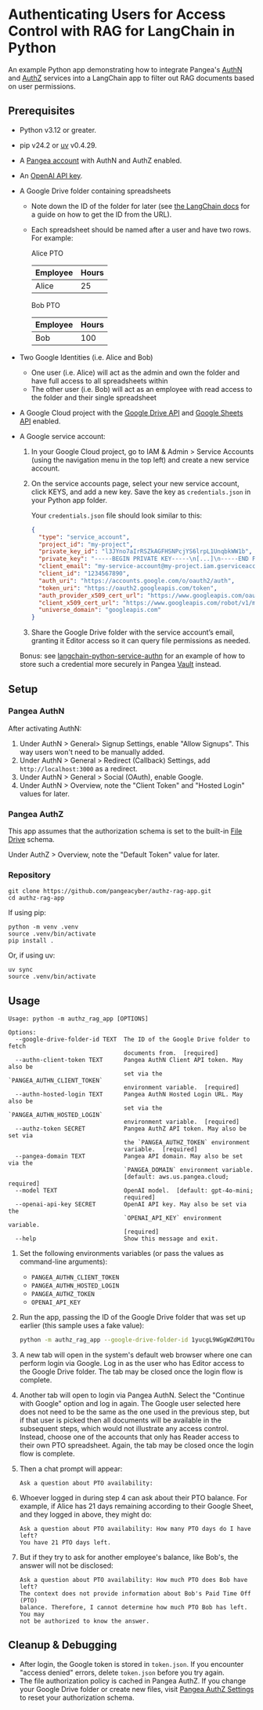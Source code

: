 # Authenticating Users for Access Control with RAG for LangChain in Python

An example Python app demonstrating how to integrate Pangea's [AuthN][]
and [AuthZ][] services into a LangChain app to filter out RAG documents based on
user permissions.

## Prerequisites

- Python v3.12 or greater.
- pip v24.2 or [uv][] v0.4.29.
- A [Pangea account][Pangea signup] with AuthN and AuthZ enabled.
- An [OpenAI API key][OpenAI API keys].
- A Google Drive folder containing spreadsheets

  - Note down the ID of the folder for later (see [the LangChain docs][retrieve-the-google-docs]
    for a guide on how to get the ID from the URL).
  - Each spreadsheet should be named after a user and have two rows. For example:

    Alice PTO

    | Employee | Hours |
    | -------- | ----- |
    | Alice    | 25    |

    Bob PTO

    | Employee | Hours |
    | -------- | ----- |
    | Bob      | 100   |

- Two Google Identities (i.e. Alice and Bob)
  - One user (i.e. Alice) will act as the admin and own the folder and have full
    access to all spreadsheets within
  - The other user (i.e. Bob) will act as an employee with read access to the
    folder and their single spreadsheet
- A Google Cloud project with the [Google Drive API][] and [Google Sheets API][] enabled.
- A Google service account:
  1. In your Google Cloud project, go to IAM & Admin > Service Accounts (using the navigation menu in the top left) and create a new service account.
  2. On the service accounts page, select your new service account, click KEYS, and add a new key. Save the key as `credentials.json` in your Python app folder.

      Your `credentials.json` file should look similar to this:

      ```json
      {
        "type": "service_account",
        "project_id": "my-project",
        "private_key_id": "l3JYno7aIrRSZkAGFHSNPcjYS6lrpL1UnqbkWW1b",
        "private_key": "-----BEGIN PRIVATE KEY-----\n[...]\n-----END PRIVATE KEY-----\n",
        "client_email": "my-service-account@my-project.iam.gserviceaccount.com",
        "client_id": "1234567890",
        "auth_uri": "https://accounts.google.com/o/oauth2/auth",
        "token_uri": "https://oauth2.googleapis.com/token",
        "auth_provider_x509_cert_url": "https://www.googleapis.com/oauth2/v1/certs",
        "client_x509_cert_url": "https://www.googleapis.com/robot/v1/metadata/x509/my-service-account%40my-project.iam.gserviceaccount.com",
        "universe_domain": "googleapis.com"
      }
      ```

  3. Share the Google Drive folder with the service account’s email, granting it Editor access so it can query file permissions as needed.

  Bonus: see [langchain-python-service-authn][] for an example of how to store such a credential more securely in Pangea [Vault][] instead.

## Setup

### Pangea AuthN

After activating AuthN:

1. Under AuthN > General> Signup Settings, enable "Allow Signups". This way
   users won't need to be manually added.
2. Under AuthN > General > Redirect (Callback) Settings,
   add `http://localhost:3000` as a redirect.
3. Under AuthN > General > Social (OAuth), enable Google.
4. Under AuthN > Overview, note the "Client Token" and "Hosted Login" values for
   later.

### Pangea AuthZ

This app assumes that the authorization schema is set to the built-in
[File Drive][reset-authorization-schema] schema.

Under AuthZ > Overview, note the "Default Token" value for later.

### Repository

```shell
git clone https://github.com/pangeacyber/authz-rag-app.git
cd authz-rag-app
```

If using pip:

```shell
python -m venv .venv
source .venv/bin/activate
pip install .
```

Or, if using uv:

```shell
uv sync
source .venv/bin/activate
```

## Usage

```
Usage: python -m authz_rag_app [OPTIONS]

Options:
  --google-drive-folder-id TEXT  The ID of the Google Drive folder to fetch
                                 documents from.  [required]
  --authn-client-token TEXT      Pangea AuthN Client API token. May also be
                                 set via the `PANGEA_AUTHN_CLIENT_TOKEN`
                                 environment variable.  [required]
  --authn-hosted-login TEXT      Pangea AuthN Hosted Login URL. May also be
                                 set via the `PANGEA_AUTHN_HOSTED_LOGIN`
                                 environment variable.  [required]
  --authz-token SECRET           Pangea AuthZ API token. May also be set via
                                 the `PANGEA_AUTHZ_TOKEN` environment
                                 variable.  [required]
  --pangea-domain TEXT           Pangea API domain. May also be set via the
                                 `PANGEA_DOMAIN` environment variable.
                                 [default: aws.us.pangea.cloud; required]
  --model TEXT                   OpenAI model.  [default: gpt-4o-mini;
                                 required]
  --openai-api-key SECRET        OpenAI API key. May also be set via the
                                 `OPENAI_API_KEY` environment variable.
                                 [required]
  --help                         Show this message and exit.
```

1.  Set the following environments variables (or pass the values as command-line
    arguments):

    - `PANGEA_AUTHN_CLIENT_TOKEN`
    - `PANGEA_AUTHN_HOSTED_LOGIN`
    - `PANGEA_AUTHZ_TOKEN`
    - `OPENAI_API_KEY`

1.  Run the app, passing the ID of the Google Drive folder that was set up
    earlier (this sample uses a fake value):

    ```bash
    python -m authz_rag_app --google-drive-folder-id 1yucgL9WGgWZdM1TOuKkeghlPizuzMYb5
    ```

1.  A new tab will open in the system's default web browser where one can perform
    login via Google. Log in as the user who has Editor access to the Google
    Drive folder. The tab may be closed once the login flow is complete.
1.  Another tab will open to login via Pangea AuthN. Select the
    "Continue with Google" option and log in again. The Google user selected here
    does not need to be the same as the one used in the previous step, but if
    that user is picked then all documents will be available in the subsequent
    steps, which would not illustrate any access control. Instead, choose one of
    the accounts that only has Reader access to their own PTO spreadsheet.
    Again, the tab may be closed once the login flow is complete.
1.  Then a chat prompt will appear:

    ```
    Ask a question about PTO availability:
    ```

1.  Whoever logged in during step 4 can ask about their PTO balance. For
    example, if Alice has 21 days remaining according to their Google Sheet, and
    they logged in above, they might do:

    ```
    Ask a question about PTO availability: How many PTO days do I have left?
    You have 21 PTO days left.
    ```

1.  But if they try to ask for another employee's balance, like Bob's, the
    answer will not be disclosed:

    ```
    Ask a question about PTO availability: How much PTO does Bob have left?
    The context does not provide information about Bob's Paid Time Off (PTO)
    balance. Therefore, I cannot determine how much PTO Bob has left. You may
    not be authorized to know the answer.
    ```

## Cleanup & Debugging

- After login, the Google token is stored in `token.json`. If you encounter
  "access denied" errors, delete `token.json` before you try again.
- The file authorization policy is cached in Pangea AuthZ. If you change your
  Google Drive folder or create new files, visit [Pangea AuthZ Settings][] to
  reset your authorization schema.

[AuthN]: https://pangea.cloud/docs/authn/
[AuthZ]: https://pangea.cloud/docs/authz/
[Pangea AuthZ Settings]: https://console.pangea.cloud/service/authz/settings
[Vault]: https://pangea.cloud/docs/vault/
[Pangea signup]: https://pangea.cloud/signup
[reset-authorization-schema]: https://dev.pangea.cloud/docs/authz/general#reset-authorization-schema
[langchain-python-service-authn]: https://github.com/pangeacyber/langchain-python-service-authn
[OpenAI API keys]: https://platform.openai.com/api-keys
[uv]: https://docs.astral.sh/uv/
[Google Drive API]: https://console.cloud.google.com/flows/enableapi?apiid=drive.googleapis.com
[Google Sheets API]: https://console.cloud.google.com/flows/enableapi?apiid=sheets.googleapis.com
[retrieve-the-google-docs]: https://python.langchain.com/docs/integrations/retrievers/google_drive/#retrieve-the-google-docs
